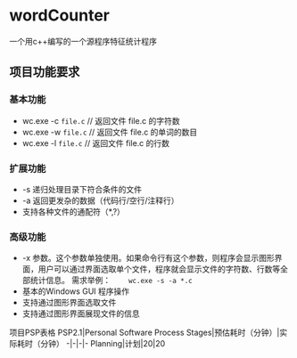 # wordCounter
一个用c++编写的一个源程序特征统计程序
## 项目功能要求
### 基本功能
- wc.exe -c `file.c`    // 返回文件 file.c 的字符数
- wc.exe -w `file.c`    // 返回文件 file.c 的单词的数目
- wc.exe -l `file.c`    // 返回文件 file.c 的行数
### 扩展功能
- -s 递归处理目录下符合条件的文件
- -a 返回更发杂的数据（代码行/空行/注释行）
- 支持各种文件的通配符（*,?）
### 高级功能
- -x 参数。这个参数单独使用。如果命令行有这个参数，则程序会显示图形界面，用户可以通过界面选取单个文件，程序就会显示文件的字符数、行数等全部统计信息。
需求举例：
　　`wc.exe -s -a *.c`
- 基本的Windows GUI 程序操作
- 支持通过图形界面选取文件
- 支持通过图形界面展现文件的信息


项目PSP表格
PSP2.1|Personal Software Process Stages|预估耗时（分钟）|实际耗时（分钟）
-|-|-|-
Planning|计划|20|20
